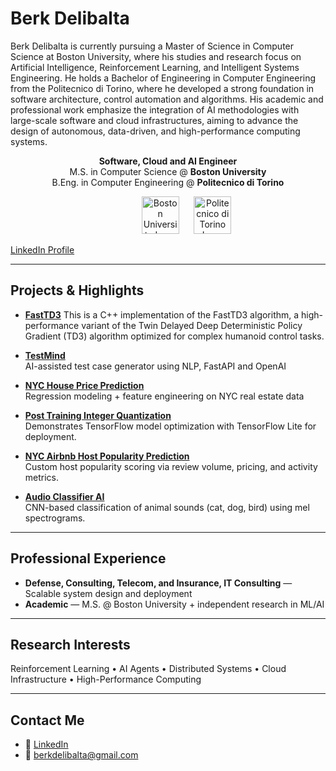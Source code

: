 # Berk Delibalta

Berk Delibalta is currently pursuing a Master of Science in Computer Science at Boston University, where his studies and research focus on Artificial Intelligence, Reinforcement Learning, and Intelligent Systems Engineering.
He holds a Bachelor of Engineering in Computer Engineering from the Politecnico di Torino, where he developed a strong foundation in software architecture, control automation and algorithms.
His academic and professional work emphasize the integration of AI methodologies with large-scale software and cloud infrastructures, aiming to advance the design of autonomous, data-driven, and high-performance computing systems.

<!-- <p align="center">
  <img src="https://images.pexels.com/photos/40142/new-york-skyline-manhattan-hudson-40142.jpeg" width="1000" style="border-radius:50%;"/>
</p> -->

<p align="center">
  <b>Software, Cloud and AI Engineer</b><br>
  M.S. in Computer Science @ <b>Boston University</b><br>
  B.Eng. in Computer Engineering @ <b>Politecnico di Torino</b>
</p>

  
<p align="center">
    &nbsp;&nbsp;&nbsp;&nbsp;  &nbsp;&nbsp;&nbsp;&nbsp;  &nbsp;&nbsp;&nbsp;&nbsp;


  <a>
    <img src="https://upload.wikimedia.org/wikipedia/commons/thumb/f/f5/Boston_University_seal.svg/1920px-Boston_University_seal.svg.png" height="60" alt="Boston University Logo"/>
  </a>  
  &nbsp;&nbsp;&nbsp;&nbsp;
  <a>
    <img src="https://upload.wikimedia.org/wikipedia/it/thumb/4/47/Logo_PoliTo_dal_2021_blu.png/2880px-Logo_PoliTo_dal_2021_blu.png" height="60" alt="Politecnico di Torino Logo"/>
  </a>
</p>

[LinkedIn Profile](https://www.linkedin.com/in/berkdelibalta/)

---

## Projects & Highlights

- [**FastTD3**](https://github.com/berkde/FastTD3)
  This is a C++ implementation of the FastTD3 algorithm, a high-performance variant of the Twin Delayed Deep Deterministic Policy Gradient (TD3) algorithm optimized for complex humanoid control tasks.

- [**TestMind**](https://github.com/berkde/testmind)  
  AI-assisted test case generator using NLP, FastAPI and OpenAI

- [**NYC House Price Prediction**](https://github.com/berkde/NYC-House-Price-Prediction-App)  
  Regression modeling + feature engineering on NYC real estate data

- [**Post Training Integer Quantization**](https://github.com/berkde/Deep-Learning-Post-Training-integer-Quantization-with-8-Bit-Precision-Using-Min-Max)  
  Demonstrates TensorFlow model optimization with TensorFlow Lite for deployment.

- [**NYC Airbnb Host Popularity Prediction**](https://github.com/berkde/New-York-City-Airbnb)  
  Custom host popularity scoring via review volume, pricing, and activity metrics.

- [**Audio Classifier AI**](https://github.com/berkde/Audio-Classifier-AI.git)  
  CNN-based classification of animal sounds (cat, dog, bird) using mel spectrograms.

---

## Professional Experience

- **Defense, Consulting, Telecom, and Insurance, IT Consulting** — Scalable system design and deployment  
- **Academic** — M.S. @ Boston University + independent research in ML/AI  

---

## Research Interests
Reinforcement Learning • AI Agents • Distributed Systems • Cloud Infrastructure • High-Performance Computing

---

## Contact Me

- 🔗 [LinkedIn](https://www.linkedin.com/in/berkdelibalta/)  
- 📧 berkdelibalta@gmail.com
